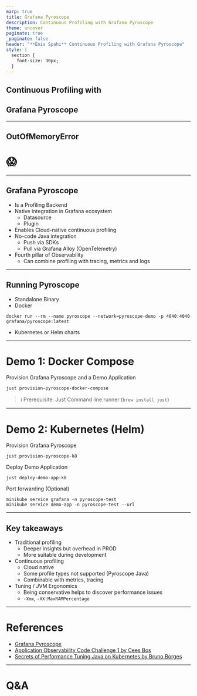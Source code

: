 ```yaml
---
marp: true
title: Grafana Pyroscope
description: Continuous Profiling with Grafana Pyroscope
theme: uncover
paginate: true
_paginate: false
header: "**Enis Spahi** Continuous Profiling with Grafana Pyroscope"
style: |
  section {
    font-size: 30px;
  }
---
```


## Continuous Profiling with 
## Grafana Pyroscope

---

## OutOfMemoryError
# 😱

---

## Grafana Pyroscope

- Is a Profiling Backend
- Native integration in Grafana ecosystem
  - Datasource
  - Plugin
- Enables Cloud-native continuous profiling
- No-code Java integration
  - Push via SDKs
  - Pull via Grafana Alloy (OpenTelemetry)
- Fourth pillar of Observability
  - Can combine profiling with tracing, metrics and logs

---

## Running Pyroscope

- Standalone Binary
- Docker
```
docker run --rm --name pyroscope --network=pyroscope-demo -p 4040:4040 grafana/pyroscope:latest
```
- Kubernetes or Helm charts

---

# Demo 1: Docker Compose

Provision Grafana Pyroscope and a Demo Application
```
just provision-pyroscope-docker-compose
```


> ℹ️ Prerequisite: Just Command line runner (`brew install just`)

---

# Demo 2: Kubernetes (Helm)

Provision Grafana Pyroscope
```
just provision-pyroscope-k8
```

Deploy Demo Application
```
just deploy-demo-app-k8
```

Port forwarding (Optional)
```
minikube service grafana -n pyroscope-test
minikube service demo-app -n pyroscope-test --url
```

---

## Key takeaways

- Traditional profiling
  - Deeper insights but overhead in PROD
  - More suitable during development
- Continuous profiling
  - Cloud native
  - Some profile types not supported (Pyroscope Java)
  - Combinable with metrics, tracing 
- Tuning / JVM Ergonomics
  - Being conservative helps to discover performance issues
  - `-Xmx`, `-XX:MaxRAMPercentage`

---


# References

- [Grafana Pyroscope](https://grafana.com/docs/pyroscope/latest/)
- [Application Observability Code Challenge 1 by Cees Bos](https://openvalue.blog/posts/2025/01/17/aocc-challenge-01/)
- [Secrets of Performance Tuning Java on Kubernetes by Bruno Borges](https://youtu.be/wApqCjHWF8Q?si=xlPMICKCgGj9Tz0K)

---

# Q&A